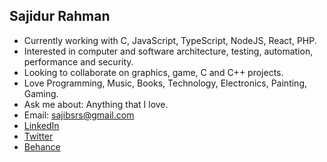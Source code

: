 ## Sajidur Rahman
- Currently working with C, JavaScript, TypeScript, NodeJS, React, PHP.
- Interested in computer and software architecture, testing, automation, performance and security.
- Looking to collaborate on graphics, game, C and C++ projects.
- Love Programming, Music, Books, Technology, Electronics, Painting, Gaming.
- Ask me about: Anything that I love.
- Email: sajibsrs@gmail.com
- [LinkedIn](https://www.linkedin.com/in/sajibsrs)
- [Twitter](https://twitter.com/sajibsrs)
- [Behance](https://www.behance.net/sajibsrs)
